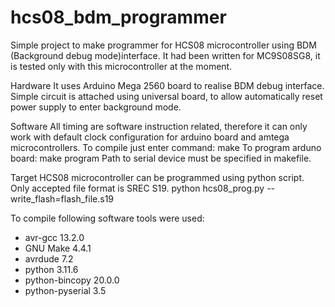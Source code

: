 # hcs08_bdm_programmer
Simple project to make programmer for HCS08 microcontroller using BDM (Background debug mode)interface.
It had been written for MC9S08SG8, it is tested only with this microcontroller at the moment.

Hardware
It uses Arduino Mega 2560 board to realise BDM debug interface.
Simple circuit is attached using universal board, to allow automatically reset power supply to enter background mode.

Software
All timing are software instruction related, therefore it can only work with default clock configuration for arduino board and amtega microcontrollers.
To compile just enter command: make
To program arduno board: make program
Path to serial device must be specified in makefile.

Target HCS08 microcontroller can be programmed using python script. Only accepted file format is SREC S19.
python hcs08_prog.py --write_flash=flash_file.s19

To compile following software tools were used:
- avr-gcc 13.2.0
- GNU Make 4.4.1
- avrdude 7.2
- python 3.11.6
- python-bincopy 20.0.0
- python-pyserial 3.5